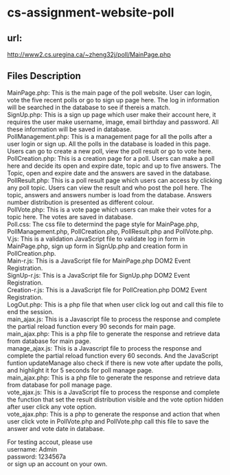 # cs-assignment-website-poll

## url:
http://www2.cs.uregina.ca/~zheng32j/poll/MainPage.php <br/>

## Files Description
MainPage.php: This is the main page of the poll website. User can login, vote the five recent polls or go to sign up page here. The log in information will be searched in the database to see if thereis a match.<br/>
SignUp.php: This is a sign up page which user make their account here, it requires the user make username, image, email birthday and password. All these information will be saved in database.<br/>
PollManagement.php: This is a management page for all the polls after a user login or sign up. All the polls in the database is loaded in this page. Users can go to create a new poll, view the poll result or go to vote here.<br/>
PollCreation.php: This is a creation page for a poll. Users can make a poll here and decide its open and expire date, topic and up to five answers. The Topic, open and expire date and the answers are saved in the database. <br/>
PollResult.php: This is a poll result page which users can access by clicking any poll topic. Users can view the result and who post the poll here. The topic, answers and answers number is load from the database. Answers number distribution is presented as different colour. <br/>
PollVote.php: This is a vote page which users can make their votes for a topic here. The votes are saved in database.<br/>
Poll.css: The css file to determind the page style for MainPage.php, PollManagement.php, PollCreation.php, PollResult.php and PollVote.php.<br/>
V.js: This is a validation JavaScript file to validate log in form in MainPage.php, sign up form in SignUp.php and creation form in PollCreation.php.<br/>
Main-r.js: This is a JavaScript file for MainPage.php DOM2 Event Registration.<br/>
SignUp-r.js: This is a JavaScript file for SignUp.php DOM2 Event Registration.<br/>
Creation-r.js: This is a JavaScript file for PollCreation.php DOM2 Event Registration.<br/>
LogOut.php: This is a php file that when user click log out and call this file to end the session.<br/>
main_ajax.js: This is a Javascript file to process the response and complete the partial reload function every 90 seconds for main page.<br/>
main_ajax.php: This is a php file to generate the response and retrieve data from database for main page.<br/>
manage_ajax.js: This is a Javascript file to process the response and complete the partial reload function every 60 seconds. And the JavaScript funtion updateManage also check if there is new vote after update the polls, and highlight it for 5 seconds for poll manage page.<br/>
main_ajax.php: This is a php file to generate the response and retrieve data from database for poll manage page.<br/>
vote_ajax.js: This is a JavaScript file to process the response and complete the function that set the result distribution visible and the vote option hidden after user click any vote option.<br/>
vote_ajax.php: This is a php to generate the response and action that when user click vote in PollVote.php and PollVote.php call this file to save the answer and vote date in database.<br/>

For testing accout, please use <br/>
username: Admin <br/>
password: 1234567a<br/>
or sign up an account on your own.<br/>

